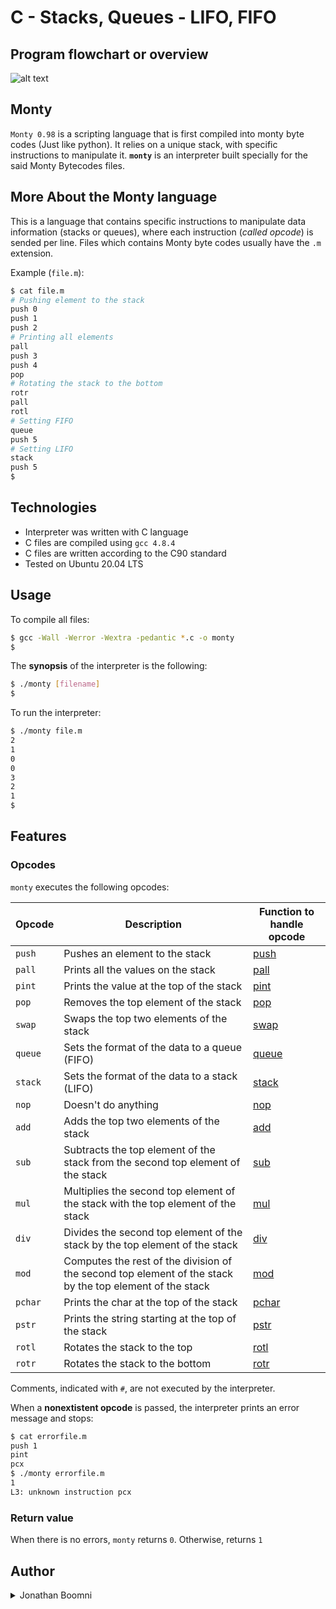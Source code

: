 # C - Stacks, Queues - LIFO, FIFO
## Program flowchart or overview
![alt text](https://github.com/booomni/monty/blob/main/images/monty.png?raw=true)

## Monty
`Monty 0.98` is a scripting language that is first compiled into monty byte codes (Just like python). It relies on a unique stack, with specific instructions to manipulate it. **`monty`** is an interpreter built specially for the said Monty Bytecodes files.

## More About the Monty language
This is a language that contains specific instructions to manipulate data information (stacks or queues), where each instruction (*called opcode*) is sended per line. Files which contains Monty byte codes usually have the `.m` extension.

Example (`file.m`):
```bash
$ cat file.m
# Pushing element to the stack
push 0
push 1
push 2
# Printing all elements
pall
push 3
push 4
pop
# Rotating the stack to the bottom
rotr
pall
rotl
# Setting FIFO
queue
push 5
# Setting LIFO
stack
push 5
$
```

## Technologies
* Interpreter was written with C language
* C files are compiled using `gcc 4.8.4`
* C files are written according to the C90 standard
* Tested on Ubuntu 20.04 LTS

## Usage
To compile all files:

```bash
$ gcc -Wall -Werror -Wextra -pedantic *.c -o monty
$
```

The **synopsis** of the interpreter is the following:

```bash
$ ./monty [filename]
$
```

To run the interpreter:

```bash
$ ./monty file.m
2
1
0
0
3
2
1
$
```

## Features
### Opcodes
`monty` executes the following opcodes:

| Opcode | Description |Function to handle opcode|
| -------- | ----------- |----------|
| `push` | Pushes an element to the stack |[push](./push)
| `pall` | Prints all the values on the stack |[pall](./pall)
| `pint` | Prints the value at the top of the stack |[pint](./pint)
| `pop` | Removes the top element of the stack |[pop](./pop)
| `swap` | Swaps the top two elements of the stack |[swap](./swap)
| `queue` | Sets the format of the data to a queue (FIFO) |[queue](./queue)
| `stack` | Sets the format of the data to a stack (LIFO) |[stack](./stack)
| `nop` | Doesn't do anything |[nop](./nop)
| `add` | Adds the top two elements of the stack |[add](./add)
| `sub` | Subtracts the top element of the stack from the second top element of the stack |[sub](./sub)
| `mul` | Multiplies the second top element of the stack with the top element of the stack |[mul](./mul)
| `div` | Divides the second top element of the stack by the top element of the stack |[div](./div)
| `mod` | Computes the rest of the division of the second top element of the stack by the top element of the stack |[mod](./mod)
| `pchar` | Prints the char at the top of the stack |[pchar](./pchar)
| `pstr` | Prints the string starting at the top of the stack |[pstr](./pstr)
| `rotl` | Rotates the stack to the top |[rotl](./rotl)
| `rotr` | Rotates the stack to the bottom |[rotr](./rotr)

Comments, indicated with `#`, are not executed by the interpreter.

When a **nonextistent opcode** is passed, the interpreter prints an error message and stops:

```bash
$ cat errorfile.m
push 1
pint
pcx
$ ./monty errorfile.m
1
L3: unknown instruction pcx
```

### Return value
When there is no errors, `monty` returns `0`. Otherwise, returns `1`

## Author
<details>
    <summary>Jonathan Boomni</summary>
    <ul>
    <li><a href="https://www.github.com/Boomni">Github</a></li>
    <li><a href="https://www.twitter.com/rejoice_oye">Twitter</a></li>
    <li><a href="mailto:rejoiceoye1@gmail.com">e-mail</a></li>
    </ul>
</details>
